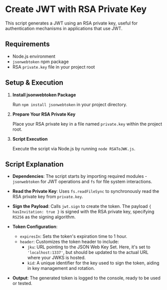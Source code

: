 # Create JWT with RSA Private Key

This script generates a JWT using an RSA private key, useful for authentication mechanisms in applications that use JWT.

## Requirements

- Node.js environment
- `jsonwebtoken` npm package
- RSA `private.key` file in your project root

## Setup & Execution

1. **Install jsonwebtoken Package**

    Run `npm install jsonwebtoken` in your project directory.

2. **Prepare Your RSA Private Key**

    Place your RSA private key in a file named `private.key` within the project root.

3. **Script Execution**

    Execute the script via Node.js by running `node RSAToJWK.js`.

## Script Explanation

- **Dependencies**: The script starts by importing required modules - `jsonwebtoken` for JWT operations and `fs` for file system interactions.

- **Read the Private Key**: Uses `fs.readFileSync` to synchronously read the RSA private key from `private.key`.

- **Sign the Payload**: Calls `jwt.sign` to create the token. The payload `{ hasInvitation: true }` is signed with the RSA private key, specifying `RS256` as the signing algorithm.

- **Token Configuration**:
  - `expiresIn`: Sets the token's expiration time to 1 hour.
  - `header`: Customizes the token header to include:
    - `jku`: URL pointing to the JSON Web Key Set. Here, it's set to `'localhost:1337'`, but should be updated to the actual URL where your JWKS is hosted.
    - `kid`: A unique identifier for the key used to sign the token, aiding in key management and rotation.

- **Output**: The generated token is logged to the console, ready to be used or tested.